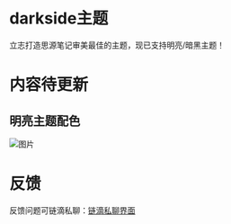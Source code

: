 # darkside主题
立志打造思源笔记审美最佳的主题，现已支持明亮/暗黑主题！

# 内容待更新
## 明亮主题配色
![图片](https://github.com/user-attachments/assets/ba368593-c476-4b16-ba11-5d327602f7cd)

# 反馈
反馈问题可链滴私聊：[链滴私聊界面](https://ld246.com/chats/PiChou)
